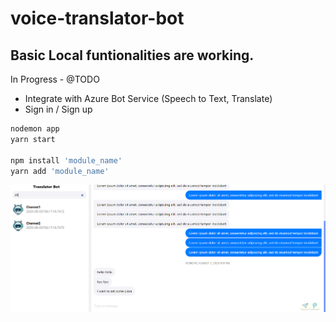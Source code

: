 # voice-translator-bot
## Basic Local funtionalities are working.


In Progress - @TODO
* Integrate with Azure Bot Service (Speech to Text, Translate)
* Sign in / Sign up


```bash
nodemon app
yarn start

npm install 'module_name'
yarn add 'module_name'
```

![preview](https://github.com/kimtth/voice-translator-bot/blob/master/ref/screenshot.PNG?raw=true)
